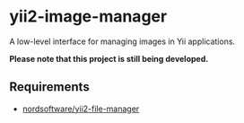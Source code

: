 # yii2-image-manager

A low-level interface for managing images in Yii applications.

**Please note that this project is still being developed.**

## Requirements

- [nordsoftware/yii2-file-manager](http://github.com/nordsoftware/yii2-file-manager)
